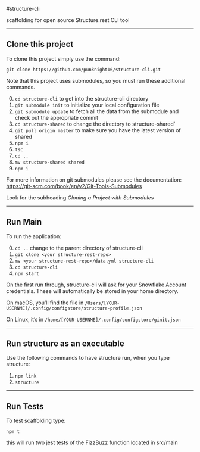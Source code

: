 #structure-cli

scaffolding for open source Structure.rest CLI tool

---

## Clone this project

To clone this project simply use the command:

`git clone https://github.com/punknight16/structure-cli.git`

Note that this project uses submodules, so you must run these additional commands.

0. `cd structure-cli` to get into the structure-cli directory
1. `git submodule init` to initialize your local configuration file
2. `git submodule update` to fetch all the data from the submodule and check out 
the appropriate commit
3. `cd structure-shared` to change the directory to structure-shared`
4. `git pull origin master` to make sure you have the latest version of shared
5. `npm i`
6. `tsc`
7. `cd ..`
8. `mv structure-shared shared`
9. `npm i`

For more information on git submodules please see the documentation: https://git-scm.com/book/en/v2/Git-Tools-Submodules

Look for the subheading  *Cloning a Project with Submodules*

---

## Run Main

To run the application:

0. `cd ..` change to the parent directory of structure-cli
1. `git clone <your structure-rest-repo>`
2. `mv <your structure-rest-repo>/data.yml structure-cli`
3. `cd structure-cli`
4. `npm start`

On the first run through, structure-cli will ask for your Snowflake Account credentials. These will automatically be stored in your home directory.

On macOS, you’ll find the file in 
`/Users/[YOUR-USERNME]/.config/configstore/structure-profile.json`

On Linux, it’s in 
`/home/[YOUR-USERNME]/.config/configstore/ginit.json`

---

## Run structure as an executable

Use the following commands to have structure run, when you type structure:

1. `npm link`
2. `structure`

---

## Run Tests

To test scaffolding type:

`npm t`

this will run two jest tests of the FizzBuzz function located in src/main

